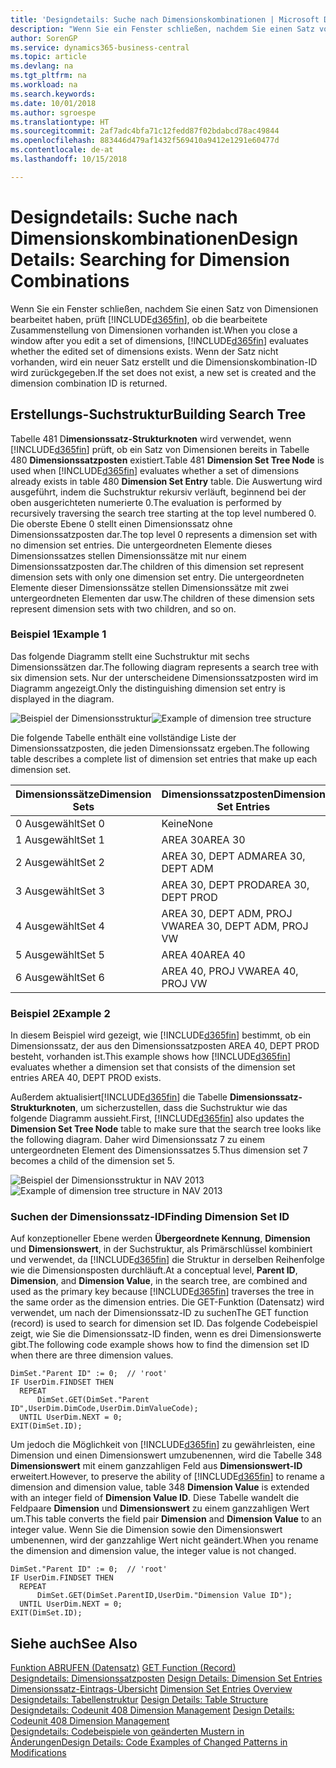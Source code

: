 ```yaml
---
title: 'Designdetails: Suche nach Dimensionskombinationen | Microsoft Docs'
description: "Wenn Sie ein Fenster schließen, nachdem Sie einen Satz von Dimensionen bearbeitet haben, prüft Business Central, ob die bearbeitete Zusammenstellung von Dimensionen vorhanden ist. Wenn der Satz nicht vorhanden, wird ein neuer Satz erstellt und die Dimensionskombination-ID wird zurückgegeben."
author: SorenGP
ms.service: dynamics365-business-central
ms.topic: article
ms.devlang: na
ms.tgt_pltfrm: na
ms.workload: na
ms.search.keywords: 
ms.date: 10/01/2018
ms.author: sgroespe
ms.translationtype: HT
ms.sourcegitcommit: 2af7adc4bfa71c12fedd87f02bdabcd78ac49844
ms.openlocfilehash: 883446d479af1432f569410a9412e1291e60477d
ms.contentlocale: de-at
ms.lasthandoff: 10/15/2018

---
```

# <a name="design-details-searching-for-dimension-combinations"></a><span data-ttu-id="138cd-104">Designdetails: Suche nach Dimensionskombinationen</span><span class="sxs-lookup"><span data-stu-id="138cd-104">Design Details: Searching for Dimension Combinations</span></span>
<span data-ttu-id="138cd-105">Wenn Sie ein Fenster schließen, nachdem Sie einen Satz von Dimensionen bearbeitet haben, prüft [!INCLUDE[d365fin](includes/d365fin_md.md)], ob die bearbeitete Zusammenstellung von Dimensionen vorhanden ist.</span><span class="sxs-lookup"><span data-stu-id="138cd-105">When you close a window after you edit a set of dimensions, [!INCLUDE[d365fin](includes/d365fin_md.md)] evaluates whether the edited set of dimensions exists.</span></span> <span data-ttu-id="138cd-106">Wenn der Satz nicht vorhanden, wird ein neuer Satz erstellt und die Dimensionskombination-ID wird zurückgegeben.</span><span class="sxs-lookup"><span data-stu-id="138cd-106">If the set does not exist, a new set is created and the dimension combination ID is returned.</span></span>  

## <a name="building-search-tree"></a><span data-ttu-id="138cd-107">Erstellungs-Suchstruktur</span><span class="sxs-lookup"><span data-stu-id="138cd-107">Building Search Tree</span></span>  
 <span data-ttu-id="138cd-108">Tabelle 481 D**imensionssatz-Strukturknoten** wird verwendet, wenn [!INCLUDE[d365fin](includes/d365fin_md.md)] prüft, ob ein Satz von Dimensionen bereits in Tabelle 480 **Dimensionssatzposten** existiert.</span><span class="sxs-lookup"><span data-stu-id="138cd-108">Table 481 **Dimension Set Tree Node** is used when [!INCLUDE[d365fin](includes/d365fin_md.md)] evaluates whether a set of dimensions already exists in table 480 **Dimension Set Entry** table.</span></span> <span data-ttu-id="138cd-109">Die Auswertung wird ausgeführt, indem die Suchstruktur rekursiv verläuft, beginnend bei der oben ausgerichteten numerierte 0.</span><span class="sxs-lookup"><span data-stu-id="138cd-109">The evaluation is performed by recursively traversing the search tree starting at the top level numbered 0.</span></span> <span data-ttu-id="138cd-110">Die oberste Ebene 0 stellt einen Dimensionssatz ohne Dimensionssatzposten dar.</span><span class="sxs-lookup"><span data-stu-id="138cd-110">The top level 0 represents a dimension set with no dimension set entries.</span></span> <span data-ttu-id="138cd-111">Die untergeordneten Elemente dieses Dimensionssatzes stellen Dimensionssätze mit nur einem Dimensionssatzposten dar.</span><span class="sxs-lookup"><span data-stu-id="138cd-111">The children of this dimension set represent dimension sets with only one dimension set entry.</span></span> <span data-ttu-id="138cd-112">Die untergeordneten Elemente dieser Dimensionssätze stellen Dimensionssätze mit zwei untergeordneten Elementen dar usw.</span><span class="sxs-lookup"><span data-stu-id="138cd-112">The children of these dimension sets represent dimension sets with two children, and so on.</span></span>  

### <a name="example-1"></a><span data-ttu-id="138cd-113">Beispiel 1</span><span class="sxs-lookup"><span data-stu-id="138cd-113">Example 1</span></span>  
 <span data-ttu-id="138cd-114">Das folgende Diagramm stellt eine Suchstruktur mit sechs Dimensionssätzen dar.</span><span class="sxs-lookup"><span data-stu-id="138cd-114">The following diagram represents a search tree with six dimension sets.</span></span> <span data-ttu-id="138cd-115">Nur der unterscheidene Dimensionssatzposten wird im Diagramm angezeigt.</span><span class="sxs-lookup"><span data-stu-id="138cd-115">Only the distinguishing dimension set entry is displayed in the diagram.</span></span>  

 <span data-ttu-id="138cd-116">![Beispiel der Dimensionsstruktur](media/nav2013_dimension_tree.png "Beispiel der Dimensionsstruktur")</span><span class="sxs-lookup"><span data-stu-id="138cd-116">![Example of dimension tree structure](media/nav2013_dimension_tree.png "Example of dimension tree structure")</span></span>  

 <span data-ttu-id="138cd-117">Die folgende Tabelle enthält eine vollständige Liste der Dimensionssatzposten, die jeden Dimensionssatz ergeben.</span><span class="sxs-lookup"><span data-stu-id="138cd-117">The following table describes a complete list of dimension set entries that make up each dimension set.</span></span>  

|<span data-ttu-id="138cd-118">Dimensionssätze</span><span class="sxs-lookup"><span data-stu-id="138cd-118">Dimension Sets</span></span>|<span data-ttu-id="138cd-119">Dimensionssatzposten</span><span class="sxs-lookup"><span data-stu-id="138cd-119">Dimension Set Entries</span></span>|  
|--------------------|---------------------------|  
|<span data-ttu-id="138cd-120">0 Ausgewählt</span><span class="sxs-lookup"><span data-stu-id="138cd-120">Set 0</span></span>|<span data-ttu-id="138cd-121">Keine</span><span class="sxs-lookup"><span data-stu-id="138cd-121">None</span></span>|  
|<span data-ttu-id="138cd-122">1 Ausgewählt</span><span class="sxs-lookup"><span data-stu-id="138cd-122">Set 1</span></span>|<span data-ttu-id="138cd-123">AREA 30</span><span class="sxs-lookup"><span data-stu-id="138cd-123">AREA 30</span></span>|  
|<span data-ttu-id="138cd-124">2 Ausgewählt</span><span class="sxs-lookup"><span data-stu-id="138cd-124">Set 2</span></span>|<span data-ttu-id="138cd-125">AREA 30, DEPT ADM</span><span class="sxs-lookup"><span data-stu-id="138cd-125">AREA 30, DEPT ADM</span></span>|  
|<span data-ttu-id="138cd-126">3 Ausgewählt</span><span class="sxs-lookup"><span data-stu-id="138cd-126">Set 3</span></span>|<span data-ttu-id="138cd-127">AREA 30, DEPT PROD</span><span class="sxs-lookup"><span data-stu-id="138cd-127">AREA 30, DEPT PROD</span></span>|  
|<span data-ttu-id="138cd-128">4 Ausgewählt</span><span class="sxs-lookup"><span data-stu-id="138cd-128">Set 4</span></span>|<span data-ttu-id="138cd-129">AREA 30, DEPT ADM, PROJ VW</span><span class="sxs-lookup"><span data-stu-id="138cd-129">AREA 30, DEPT ADM, PROJ VW</span></span>|  
|<span data-ttu-id="138cd-130">5 Ausgewählt</span><span class="sxs-lookup"><span data-stu-id="138cd-130">Set 5</span></span>|<span data-ttu-id="138cd-131">AREA 40</span><span class="sxs-lookup"><span data-stu-id="138cd-131">AREA 40</span></span>|  
|<span data-ttu-id="138cd-132">6 Ausgewählt</span><span class="sxs-lookup"><span data-stu-id="138cd-132">Set 6</span></span>|<span data-ttu-id="138cd-133">AREA 40, PROJ VW</span><span class="sxs-lookup"><span data-stu-id="138cd-133">AREA 40, PROJ VW</span></span>|  

### <a name="example-2"></a><span data-ttu-id="138cd-134">Beispiel 2</span><span class="sxs-lookup"><span data-stu-id="138cd-134">Example 2</span></span>  
 <span data-ttu-id="138cd-135">In diesem Beispiel wird gezeigt, wie [!INCLUDE[d365fin](includes/d365fin_md.md)] bestimmt, ob ein Dimensionssatz, der aus den Dimensionssatzposten AREA 40, DEPT PROD besteht, vorhanden ist.</span><span class="sxs-lookup"><span data-stu-id="138cd-135">This example shows how [!INCLUDE[d365fin](includes/d365fin_md.md)] evaluates whether a dimension set that consists of the dimension set entries AREA 40, DEPT PROD exists.</span></span>  

 <span data-ttu-id="138cd-136">Außerdem aktualisiert[!INCLUDE[d365fin](includes/d365fin_md.md)] die Tabelle **Dimensionssatz-Strukturknoten**, um sicherzustellen, dass die Suchstruktur wie das folgende Diagramm aussieht.</span><span class="sxs-lookup"><span data-stu-id="138cd-136">First, [!INCLUDE[d365fin](includes/d365fin_md.md)] also updates the **Dimension Set Tree Node** table to make sure that the search tree looks like the following diagram.</span></span> <span data-ttu-id="138cd-137">Daher wird Dimensionssatz 7 zu einem untergeordneten Element des Dimensionssatzes 5.</span><span class="sxs-lookup"><span data-stu-id="138cd-137">Thus dimension set 7 becomes a child of the dimension set 5.</span></span>  

 <span data-ttu-id="138cd-138">![Beispiel der Dimensionsstruktur in NAV 2013](media/nav2013_dimension_tree_example2.png "Beispiel der Dimensionsstruktur in NAV 2013")</span><span class="sxs-lookup"><span data-stu-id="138cd-138">![Example of dimension tree structure in NAV 2013](media/nav2013_dimension_tree_example2.png "Example of dimension tree structure in NAV 2013")</span></span>  

### <a name="finding-dimension-set-id"></a><span data-ttu-id="138cd-139">Suchen der Dimensionssatz-ID</span><span class="sxs-lookup"><span data-stu-id="138cd-139">Finding Dimension Set ID</span></span>  
 <span data-ttu-id="138cd-140">Auf konzeptioneller Ebene werden **Übergeordnete Kennung**, **Dimension** und **Dimensionswert**, in der Suchstruktur, als Primärschlüssel kombiniert und verwendet, da [!INCLUDE[d365fin](includes/d365fin_md.md)] die Struktur in derselben Reihenfolge wie die Dimensionsposten durchläuft.</span><span class="sxs-lookup"><span data-stu-id="138cd-140">At a conceptual level, **Parent ID**, **Dimension**, and **Dimension Value**, in the search tree, are combined and used as the primary key because [!INCLUDE[d365fin](includes/d365fin_md.md)] traverses the tree in the same order as the dimension entries.</span></span> <span data-ttu-id="138cd-141">Die GET-Funktion (Datensatz) wird verwendet, um nach der Dimensionssatz-ID zu suchen</span><span class="sxs-lookup"><span data-stu-id="138cd-141">The GET function (record) is used to search for dimension set ID.</span></span> <span data-ttu-id="138cd-142">Das folgende Codebeispiel zeigt, wie Sie die Dimensionssatz-ID finden, wenn es drei Dimensionswerte gibt.</span><span class="sxs-lookup"><span data-stu-id="138cd-142">The following code example shows how to find the dimension set ID when there are three dimension values.</span></span>  

```  
DimSet."Parent ID" := 0;  // 'root'  
IF UserDim.FINDSET THEN  
  REPEAT  
      DimSet.GET(DimSet."Parent ID",UserDim.DimCode,UserDim.DimValueCode);  
  UNTIL UserDim.NEXT = 0;  
EXIT(DimSet.ID);  

```  

 <span data-ttu-id="138cd-143">Um jedoch die Möglichkeit von [!INCLUDE[d365fin](includes/d365fin_md.md)] zu gewährleisten, eine Dimension und einen Dimensionswert umzubenennen, wird die Tabelle 348 **Dimensionswert** mit einem ganzzahligen Feld aus **Dimensionswert-ID** erweitert.</span><span class="sxs-lookup"><span data-stu-id="138cd-143">However, to preserve the ability of [!INCLUDE[d365fin](includes/d365fin_md.md)] to rename a dimension and dimension value, table 348 **Dimension Value** is extended with an integer field of **Dimension Value ID**.</span></span> <span data-ttu-id="138cd-144">Diese Tabelle wandelt die Feldpaare **Dimension** und **Dimensionswert** zu einem ganzzahligen Wert um.</span><span class="sxs-lookup"><span data-stu-id="138cd-144">This table converts the field pair **Dimension** and **Dimension Value** to an integer value.</span></span> <span data-ttu-id="138cd-145">Wenn Sie die Dimension sowie den Dimensionswert umbenennen, wird der ganzzahlige Wert nicht geändert.</span><span class="sxs-lookup"><span data-stu-id="138cd-145">When you rename the dimension and dimension value, the integer value is not changed.</span></span>  

```  
DimSet."Parent ID" := 0;  // 'root'  
IF UserDim.FINDSET THEN  
  REPEAT  
      DimSet.GET(DimSet.ParentID,UserDim."Dimension Value ID");  
  UNTIL UserDim.NEXT = 0;  
EXIT(DimSet.ID);  

```  

## <a name="see-also"></a><span data-ttu-id="138cd-146">Siehe auch</span><span class="sxs-lookup"><span data-stu-id="138cd-146">See Also</span></span>  
 <span data-ttu-id="138cd-147">[Funktion ABRUFEN (Datensatz)](/dynamics-nav/GET-Function--Record-)  </span><span class="sxs-lookup"><span data-stu-id="138cd-147">[GET Function (Record)](/dynamics-nav/GET-Function--Record-)  </span></span>  
 <span data-ttu-id="138cd-148">[Designdetails: Dimensionssatzposten](design-details-dimension-set-entries.md) </span><span class="sxs-lookup"><span data-stu-id="138cd-148">[Design Details: Dimension Set Entries](design-details-dimension-set-entries.md) </span></span>  
 <span data-ttu-id="138cd-149">[Dimensionssatz-Eintrags-Übersicht](design-details-dimension-set-entries-overview.md) </span><span class="sxs-lookup"><span data-stu-id="138cd-149">[Dimension Set Entries Overview](design-details-dimension-set-entries-overview.md) </span></span>  
 <span data-ttu-id="138cd-150">[Designdetails: Tabellenstruktur](design-details-table-structure.md) </span><span class="sxs-lookup"><span data-stu-id="138cd-150">[Design Details: Table Structure](design-details-table-structure.md) </span></span>  
 <span data-ttu-id="138cd-151">[Designdetails: Codeunit 408 Dimension Management](design-details-codeunit-408-dimension-management.md) </span><span class="sxs-lookup"><span data-stu-id="138cd-151">[Design Details: Codeunit 408 Dimension Management](design-details-codeunit-408-dimension-management.md) </span></span>  
 [<span data-ttu-id="138cd-152">Designdetails: Codebeispiele von geänderten Mustern in Änderungen</span><span class="sxs-lookup"><span data-stu-id="138cd-152">Design Details: Code Examples of Changed Patterns in Modifications</span></span>](design-details-code-examples-of-changed-patterns-in-modifications.md)

